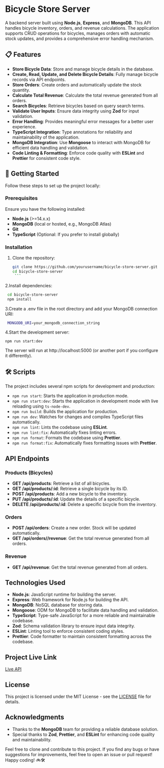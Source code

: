 # Bicycle Store Server

A backend server built using **Node.js**, **Express**, and **MongoDB**. This API handles bicycle inventory, orders, and revenue calculations. The application supports CRUD operations for bicycles, manages orders with automatic stock updates, and provides a comprehensive error handling mechanism.

## 📋 Features

- **Store Bicycle Data**: Store and manage bicycle details in the database.
- **Create, Read, Update, and Delete Bicycle Details**: Fully manage bicycle records via API endpoints.
- **Store Orders**: Create orders and automatically update the stock quantity.
- **Calculate Total Revenue**: Calculate the total revenue generated from all orders.
- **Search Bicycles**: Retrieve bicycles based on query search terms.
- **Validate User Inputs**: Ensure data integrity using **Zod** for input validation.
- **Error Handling**: Provides meaningful error messages for a better user experience.
- **TypeScript Integration**: Type annotations for reliability and maintainability of the application.
- **MongoDB Integration**: Use **Mongoose** to interact with MongoDB for efficient data handling and validation.
- **Code Linting & Formatting**: Enforce code quality with **ESLint** and **Prettier** for consistent code style.

## 🚀 Getting Started

Follow these steps to set up the project locally:

### Prerequisites

Ensure you have the following installed:

- **Node.js** (>=14.x.x)
- **MongoDB** (local or hosted, e.g., MongoDB Atlas)
- **Git**
- **TypeScript** (Optional: If you prefer to install globally)

### Installation

1. Clone the repository:
   ````bash
   git clone https://github.com/yourusername/bicycle-store-server.git
   cd bicycle-store-server
    ```
2.Install dependencies:

```bash
 cd bicycle-store-server
 npm install
```

3.Create a .env file in the root directory and add your MongoDB connection URI:

```bash
 MONGODB_URI=your_mongodb_connection_string
```

4.Start the development server:

```
npm run start:dev
```

The server will run at http://localhost:5000 (or another port if you configure it differently).

## 🛠️ Scripts

The project includes several npm scripts for development and production:

- `npm run start`: Starts the application in production mode.
- `npm run start:dev`: Starts the application in development mode with live reloading using `ts-node-dev`.
- `npm run build`: Builds the application for production.
- `npm run dev`: Watches for changes and compiles TypeScript files automatically.
- `npm run lint`: Lints the codebase using **ESLint**.
- `npm run lint:fix`: Automatically fixes linting errors.
- `npm run format`: Formats the codebase using **Prettier**.
- `npm run format:fix`: Automatically fixes formatting issues with **Prettier**.

## API Endpoints

### Products (Bicycles)

- **GET /api/products**: Retrieve a list of all bicycles.
- **GET /api/products/:id**: Retrieve a single bicycle by its ID.
- **POST /api/products**: Add a new bicycle to the inventory.
- **PUT /api/products/:id**: Update the details of a specific bicycle.
- **DELETE /api/products/:id**: Delete a specific bicycle from the inventory.

### Orders

- **POST /api/orders**: Create a new order. Stock will be updated automatically.
- **GET /api/orders//revenue**: Get the total revenue generated from all orders.

### Revenue

- **GET /api/revenue**: Get the total revenue generated from all orders.

## Technologies Used

- **Node.js**: JavaScript runtime for building the server.
- **Express**: Web framework for Node.js for building the API.
- **MongoDB**: NoSQL database for storing data.
- **Mongoose**: ODM for MongoDB to facilitate data handling and validation.
- **TypeScript**: Type-safe JavaScript for a more reliable and maintainable codebase.
- **Zod**: Schema validation library to ensure input data integrity.
- **ESLint**: Linting tool to enforce consistent coding styles.
- **Prettier**: Code formatter to maintain consistent formatting across the codebase.

## Project Live Link

[Live API](https://bicycle-store-server-virid.vercel.app/api/products)

## License

This project is licensed under the MIT License - see the [LICENSE](LICENSE) file for details.

## Acknowledgments

- Thanks to the **MongoDB** team for providing a reliable database solution.
- Special thanks to **Zod**, **Prettier**, and **ESLint** for enhancing code quality and maintainability.

Feel free to clone and contribute to this project. If you find any bugs or have suggestions for improvements, feel free to open an issue or pull request!
Happy coding! 🚲🛠️
